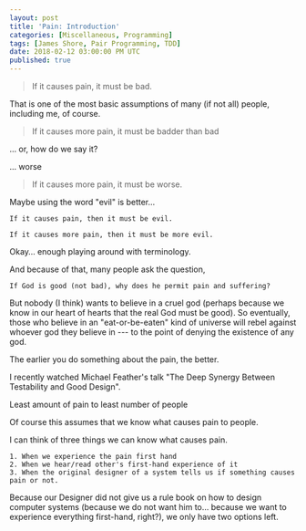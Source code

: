 ```yaml
---
layout: post
title: 'Pain: Introduction'
categories: [Miscellaneous, Programming]
tags: [James Shore, Pair Programming, TDD]
date: 2018-02-12 03:00:00 PM UTC
published: true
---
```


<!-- January 28, 2018 11:00:00 PM Philippine Time -->


<!--more-->


> If it causes pain, it must be bad.

That is one of the most basic assumptions of many (if not all) people, including me, of course.

> If it causes more pain, it must be badder than bad
	
… or, how do we say it? 

... worse
	
> If it causes more pain, it must be worse.
	
Maybe using the word "evil" is better…

	If it causes pain, then it must be evil.
	
	If it causes more pain, then it must be more evil.
	
Okay… enough playing around with terminology.










And because of that, many people ask the question,

	If God is good (not bad), why does he permit pain and suffering?
	





But nobody (I think) wants to believe in a cruel god (perhaps because we know in our heart of hearts that the real God must be good). So eventually, those who believe in an "eat-or-be-eaten" kind of universe will rebel against whoever god they believe in --- to the point of denying the existence of any god.




The earlier you do something about the pain, the better.




I recently watched Michael Feather's talk "The Deep Synergy Between Testability and Good Design".









Least amount of pain to least number of people

Of course this assumes that we know what causes pain to people.

I can think of three things we can know what causes pain.

	1. When we experience the pain first hand
	2. When we hear/read other's first-hand experience of it
	3. When the original designer of a system tells us if something causes pain or not.


Because our Designer did not give us a rule book on how to design computer systems (because we do not want him to… because we want to experience everything first-hand, right?), we only have two options left.



